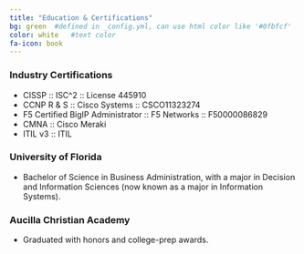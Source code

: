 ```yaml
---
title: "Education & Certifications"
bg: green  #defined in _config.yml, can use html color like '#0fbfcf'
color: white   #text color
fa-icon: book
---
```


### Industry Certifications

- CISSP :: ISC^2 :: License 445910
- CCNP R & S :: Cisco Systems :: CSCO11323274
- F5 Certified BigIP Administrator :: F5 Networks :: F50000086829
- CMNA :: Cisco Meraki
- ITIL v3 :: ITIL

### University of Florida

- Bachelor of Science in Business Administration, with a major in Decision and Information Sciences (now known as a major in Information Systems).


### Aucilla Christian Academy

- Graduated with honors and college-prep awards.


